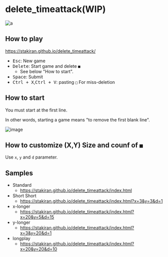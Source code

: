 # delete_timeattack(WIP)
![a](https://user-images.githubusercontent.com/23325839/152672885-9b9192f1-2275-41f4-bf43-556ed7ed6021.gif)

## How to play
https://stakiran.github.io/delete_timeattack/

- <kbd>Esc</kbd>: New game
- <kbd>Delete</kbd>: Start game and delete `■`
    - See below "How to start".
- <kbd>Space</kbd>: Submit
- <kbd>Ctrl + X</kbd>,<kbd>Ctrl + V</kbd>: pasting `□` For miss-deletion

## How to start
You must start at the first line.

In other words, starting a game means "to remove the first blank line".

![image](https://user-images.githubusercontent.com/23325839/153512125-0dc9568f-362b-4216-9cb1-dfbfcbf7be7c.png)

## How to customize (X,Y) Size and counf of `■`
Use `x`, `y` and `d` parameter.

## Samples
- Standard
    - https://stakiran.github.io/delete_timeattack/index.html
- Short Short
    - https://stakiran.github.io/delete_timeattack/index.html?x=3&y=3&d=1
- x-longer
    - https://stakiran.github.io/delete_timeattack/index.html?x=20&y=5&d=15
- y-longer
    - https://stakiran.github.io/delete_timeattack/index.html?x=3&y=20&d=1
- longplay
    - https://stakiran.github.io/delete_timeattack/index.html?x=20&y=20&d=10
